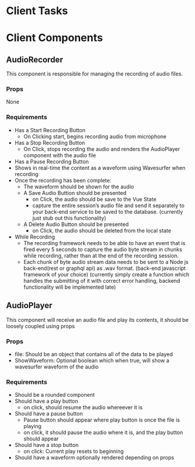 # Client Tasks

# Client Components

## AudioRecorder
This component is responsible for managing the recording of audio files.

### Props
None

### Requirements
- Has a Start Recording Button
  - On Clicking start, begins recording audio from microphone
- Has a Stop Recording Button
  - On Click, stops recording the audio and renders the AudioPlayer component with the audio file
- Has a Pause Recording Button
- Shows in real-time the content as a waveform using Wavesurfer when recording
- Once the recording has been complete:
  - The waveform should be shown for the audio
  - A Save Audio Buttion should be presented
    - on Click, the audio should be save to the Vue State
    - capture the entire session’s audio file and send it separately to your back-end service to be saved to the database. (currently just stub out this functionality)
  - A Delete Audio Button should be presented
    - on Click, the audio should be deleted from the local state
- While Recording
  - The recording framework needs to be able to have an event that is fired every 5 seconds to capture the audio byte stream in chunks while recording, rather than at the end of the recording session.
  -  Each chunk of byte audio stream data needs to be sent to a Node js back-end(rest or graphql api) as .wav format. (back-end javascript framework of your choice) (currently simply create a function which handles the submitting of it with correct error handling, backend functionality will be implemented late)


## AudioPlayer
This component will receive an audio file and play its contents, it should be loosely coupled using props

### Props
- file: Should be an object that contains all of the data to be played
- ShowWaveform: Optional boolean which when true, will show a wavesurfer waveform of the audio

### Requirements
- Should be a rounded component
- Should have a play button
  - on click, should resume the audio whereever it is
- Should have a pause button
  - Pause button should appear where play button is once the file is playing
  - on click, it should pause the audio where it is, and the play button should appear
- Should have a stop button
  - on click: Current play resets to beginning
- Should have a waveform optionally rendered depending on props



